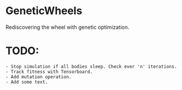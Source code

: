 # GeneticWheels

Rediscovering the wheel with genetic optimization.

# TODO:
    - Stop simulation if all bodies sleep. Check ever 'n' iterations.
    - Track fitness with Tensorboard.
    - Add mutation operation.
    - Add some text.